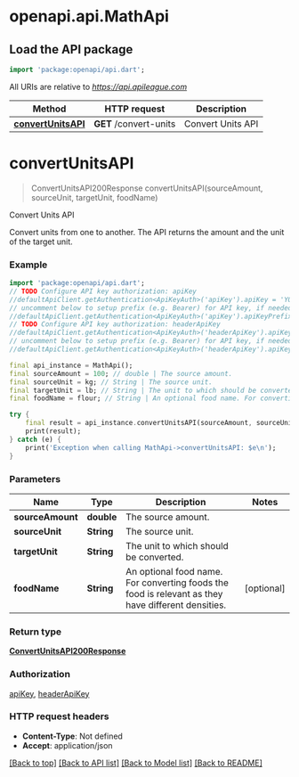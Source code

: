 # openapi.api.MathApi

## Load the API package
```dart
import 'package:openapi/api.dart';
```

All URIs are relative to *https://api.apileague.com*

Method | HTTP request | Description
------------- | ------------- | -------------
[**convertUnitsAPI**](MathApi.md#convertunitsapi) | **GET** /convert-units | Convert Units API


# **convertUnitsAPI**
> ConvertUnitsAPI200Response convertUnitsAPI(sourceAmount, sourceUnit, targetUnit, foodName)

Convert Units API

Convert units from one to another. The API returns the amount and the unit of the target unit.

### Example
```dart
import 'package:openapi/api.dart';
// TODO Configure API key authorization: apiKey
//defaultApiClient.getAuthentication<ApiKeyAuth>('apiKey').apiKey = 'YOUR_API_KEY';
// uncomment below to setup prefix (e.g. Bearer) for API key, if needed
//defaultApiClient.getAuthentication<ApiKeyAuth>('apiKey').apiKeyPrefix = 'Bearer';
// TODO Configure API key authorization: headerApiKey
//defaultApiClient.getAuthentication<ApiKeyAuth>('headerApiKey').apiKey = 'YOUR_API_KEY';
// uncomment below to setup prefix (e.g. Bearer) for API key, if needed
//defaultApiClient.getAuthentication<ApiKeyAuth>('headerApiKey').apiKeyPrefix = 'Bearer';

final api_instance = MathApi();
final sourceAmount = 100; // double | The source amount.
final sourceUnit = kg; // String | The source unit.
final targetUnit = lb; // String | The unit to which should be converted.
final foodName = flour; // String | An optional food name. For converting foods the food is relevant as they have different densities.

try {
    final result = api_instance.convertUnitsAPI(sourceAmount, sourceUnit, targetUnit, foodName);
    print(result);
} catch (e) {
    print('Exception when calling MathApi->convertUnitsAPI: $e\n');
}
```

### Parameters

Name | Type | Description  | Notes
------------- | ------------- | ------------- | -------------
 **sourceAmount** | **double**| The source amount. | 
 **sourceUnit** | **String**| The source unit. | 
 **targetUnit** | **String**| The unit to which should be converted. | 
 **foodName** | **String**| An optional food name. For converting foods the food is relevant as they have different densities. | [optional] 

### Return type

[**ConvertUnitsAPI200Response**](ConvertUnitsAPI200Response.md)

### Authorization

[apiKey](../README.md#apiKey), [headerApiKey](../README.md#headerApiKey)

### HTTP request headers

 - **Content-Type**: Not defined
 - **Accept**: application/json

[[Back to top]](#) [[Back to API list]](../README.md#documentation-for-api-endpoints) [[Back to Model list]](../README.md#documentation-for-models) [[Back to README]](../README.md)

